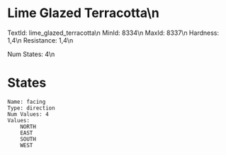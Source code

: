 # Lime Glazed Terracotta\n
TextId: lime_glazed_terracotta\n
MinId: 8334\n
MaxId: 8337\n
Hardness: 1,4\n
Resistance: 1,4\n

Num States: 4\n
# States
```
Name: facing
Type: direction
Num Values: 4
Values:
    NORTH
    EAST
    SOUTH
    WEST
```